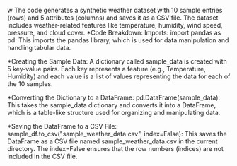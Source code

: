  w
The code generates a synthetic weather dataset with 10 sample entries (rows) and 5 attributes (columns) and saves it as a CSV file. The dataset includes weather-related features like temperature, humidity, wind speed, pressure, and cloud cover.
*Code Breakdown:
Imports:
import pandas as pd: This imports the pandas library, which is used for data manipulation and handling tabular data.

*Creating the Sample Data:
A dictionary called sample_data is created with 5 key-value pairs. Each key represents a feature (e.g., Temperature, Humidity) and each value is a list of values representing the data for each of the 10 samples.

*Converting the Dictionary to a DataFrame:
pd.DataFrame(sample_data): This takes the sample_data dictionary and converts it into a DataFrame, which is a table-like structure used for organizing and manipulating data.

*Saving the DataFrame to a CSV File:
sample_df.to_csv("sample_weather_data.csv", index=False): This saves the DataFrame as a CSV file named sample_weather_data.csv in the current directory. The index=False ensures that the row numbers (indices) are not included in the CSV file.
